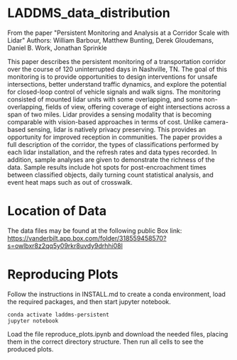 # LADDMS_data_distribution

From the paper "Persistent Monitoring and Analysis at a Corridor Scale with Lidar"
Authors: William Barbour, Matthew Bunting, Derek Gloudemans, Daniel B. Work, Jonathan Sprinkle

This paper describes the persistent monitoring of a transportation corridor over the course of 120 uninterrupted days in Nashville, TN. The goal of this monitoring is to provide opportunities to design interventions for unsafe intersections, better understand traffic dynamics, and explore the potential for closed-loop control of vehicle signals and walk signs. The monitoring consisted of mounted lidar units with some overlapping, and some non-overlapping, fields of view, offering coverage of eight intersections across a span of two miles. Lidar provides a sensing modality that is becoming comparable with vision-based approaches in terms of cost. Unlike camera-based sensing, lidar is natively privacy preserving. This provides an opportunity for improved reception in communities. The paper provides a full description of the corridor, the types of classifications performed by each lidar installation, and the refresh rates and data types recorded. In addition, sample analyses are given to demonstrate the richness of the data. Sample results include hot spots for post-encroachment times between classified objects, daily turning count statistical analysis, and event heat maps such as out of crosswalk. 

# Location of Data
The data files may be found at the following public Box link: https://vanderbilt.app.box.com/folder/318559458570?s=owlbxr8z2qq5y09rkr8uvdy9drhhi08l


# Reproducing Plots

Follow the instructions in INSTALL.md to create a conda environment, load the required packages, and then start jupyter notebook.

```
conda activate laddms-persistent
jupyter notebook
```

Load the file reproduce_plots.ipynb and download the needed files, placing them in the correct directory structure. Then run all cells to see the produced plots.

